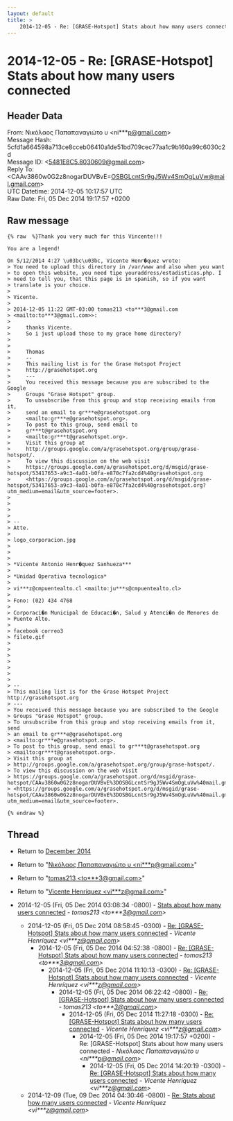 ```yaml
---
layout: default
title: >
    2014-12-05 - Re: [GRASE-Hotspot] Stats about how many users connected
---
```


# 2014-12-05 - Re: [GRASE-Hotspot] Stats about how many users connected

## Header Data

From: Νικόλαος Παπαπαναγιώτο υ \<ni***p@gmail.com\><br>
Message Hash: 5cfd1a664598a713ce8cceb06410a1de51bd709cec77aa1c9b160a99c6030c2d<br>
Message ID: \<5481E8C5.8030609@gmail.com\><br>
Reply To: \<CAAv3860w0G2z8nogarDUVBvE=OSBGLcntSr9gJ5Wv4SmOgLuVw@mail.gmail.com\><br>
UTC Datetime: 2014-12-05 10:17:57 UTC<br>
Raw Date: Fri, 05 Dec 2014 19:17:57 +0200<br>

## Raw message

```
{% raw  %}Thank you very much for this Vincente!!!

You are a legend!

On 5/12/2014 4:27 \u03bc\u03bc, Vicente Henr�quez wrote:
> You need to upload this directory in /var/www and also when you want 
> to open this website, you need tipe youraddress/estadisticas.php. I 
> need to tell you, that this page is in spanish, so if you want 
> translate is your choice.
>
> Vicente.
>
> 2014-12-05 11:22 GMT-03:00 tomas213 <to***3@gmail.com 
> <mailto:to***3@gmail.com>>:
>
>     thanks Vicente.
>     So i just upload those to my grace home directory?
>
>
>     Thomas
>     -- 
>     This mailing list is for the Grase Hotspot Project
>     http://grasehotspot.org
>     ---
>     You received this message because you are subscribed to the Google
>     Groups "Grase Hotspot" group.
>     To unsubscribe from this group and stop receiving emails from it,
>     send an email to gr***e@grasehotspot.org
>     <mailto:gr***e@grasehotspot.org>.
>     To post to this group, send email to
>     gr***t@grasehotspot.org
>     <mailto:gr***t@grasehotspot.org>.
>     Visit this group at
>     http://groups.google.com/a/grasehotspot.org/group/grase-hotspot/.
>     To view this discussion on the web visit
>     https://groups.google.com/a/grasehotspot.org/d/msgid/grase-hotspot/53417653-a9c3-4a01-b0fa-e870c7fa2cd4%40grasehotspot.org
>     <https://groups.google.com/a/grasehotspot.org/d/msgid/grase-hotspot/53417653-a9c3-4a01-b0fa-e870c7fa2cd4%40grasehotspot.org?utm_medium=email&utm_source=footer>.
>
>
>
>
> -- 
> Atte.
>
> logo_corporacion.jpg
>
> 	
>
> *Vicente Antonio Henr�quez Sanhueza***
>
> *Unidad Operativa tecnologica*
>
> vi***z@cmpuentealto.cl <mailto:ju***s@cmpuentealto.cl>
>
> Fono: (02) 434 4768
>
> Corporaci�n Municipal de Educaci�n, Salud y Atenci�n de Menores de 
> Puente Alto.
>
> facebook correo3
> filete.gif
>
> 	
>
>
> 	
>
>
> -- 
> This mailing list is for the Grase Hotspot Project http://grasehotspot.org
> ---
> You received this message because you are subscribed to the Google 
> Groups "Grase Hotspot" group.
> To unsubscribe from this group and stop receiving emails from it, send 
> an email to gr***e@grasehotspot.org 
> <mailto:gr***e@grasehotspot.org>.
> To post to this group, send email to gr***t@grasehotspot.org 
> <mailto:gr***t@grasehotspot.org>.
> Visit this group at 
> http://groups.google.com/a/grasehotspot.org/group/grase-hotspot/.
> To view this discussion on the web visit 
> https://groups.google.com/a/grasehotspot.org/d/msgid/grase-hotspot/CAAv3860w0G2z8nogarDUVBvE%3DOSBGLcntSr9gJ5Wv4SmOgLuVw%40mail.gmail.com 
> <https://groups.google.com/a/grasehotspot.org/d/msgid/grase-hotspot/CAAv3860w0G2z8nogarDUVBvE%3DOSBGLcntSr9gJ5Wv4SmOgLuVw%40mail.gmail.com?utm_medium=email&utm_source=footer>.

{% endraw %}
```

## Thread

+ Return to [December 2014](/archive/2014/12)

+ Return to "[Νικόλαος Παπαπαναγιώτο υ <ni***p<span>@</span>gmail.com>](/authors/ni___p_at_gmail_com)"
+ Return to "[tomas213 <to***3<span>@</span>gmail.com>](/authors/to___3_at_gmail_com)"
+ Return to "[Vicente Henríquez <vi***z<span>@</span>gmail.com>](/authors/vi___z_at_gmail_com)"

+ 2014-12-05 (Fri, 05 Dec 2014 03:08:34 -0800) - [Stats about how many users connected](/archive/2014/12/7e56d9c8543e903ae675381719451b3e099bf4f80bfc26c75a921560680ae6c3) - _tomas213 \<to***3@gmail.com\>_
  + 2014-12-05 (Fri, 05 Dec 2014 08:58:45 -0300) - [Re: [GRASE-Hotspot] Stats about how many users connected](/archive/2014/12/dff073960abe4f7f8cd7c5c7e5e9a906312e6f07917c66aedb8264e4c4a0a111) - _Vicente Henríquez \<vi***z@gmail.com\>_
    + 2014-12-05 (Fri, 05 Dec 2014 04:52:38 -0800) - [Re: [GRASE-Hotspot] Stats about how many users connected](/archive/2014/12/96255d037d4628fba86b78cfd208a386650974febe9b28cdac89ed5d720f4a17) - _tomas213 \<to***3@gmail.com\>_
      + 2014-12-05 (Fri, 05 Dec 2014 11:10:13 -0300) - [Re: [GRASE-Hotspot] Stats about how many users connected](/archive/2014/12/9e3b8321ec009cb4fc1accf0e62ffc9722d55a0321073464a7e131bccd6caced) - _Vicente Henríquez \<vi***z@gmail.com\>_
        + 2014-12-05 (Fri, 05 Dec 2014 06:22:42 -0800) - [Re: [GRASE-Hotspot] Stats about how many users connected](/archive/2014/12/c1e39b7b939bf0004268e0c962a2c559340459811e2f1b27ac91e3ac146a4169) - _tomas213 \<to***3@gmail.com\>_
          + 2014-12-05 (Fri, 05 Dec 2014 11:27:18 -0300) - [Re: [GRASE-Hotspot] Stats about how many users connected](/archive/2014/12/76e5e3a3560b97b40c05689cf76c706975a97ab037ba0b4a298909d3aa76fd48) - _Vicente Henríquez \<vi***z@gmail.com\>_
            + 2014-12-05 (Fri, 05 Dec 2014 19:17:57 +0200) - Re: [GRASE-Hotspot] Stats about how many users connected - _Νικόλαος Παπαπαναγιώτο υ \<ni***p@gmail.com\>_
              + 2014-12-05 (Fri, 05 Dec 2014 14:20:19 -0300) - [Re: [GRASE-Hotspot] Stats about how many users connected](/archive/2014/12/7a08f1bebaece0e9ee489f69708285cb6be63067810bfde5c07efe7d9cc459dd) - _Vicente Henríquez \<vi***z@gmail.com\>_
  + 2014-12-09 (Tue, 09 Dec 2014 04:30:46 -0800) - [Re: Stats about how many users connected](/archive/2014/12/324ea2c05f515c77bf35a710fbd48b37f94f026c861ae21ec98e47e188a6fe1c) - _Vicente Henríquez \<vi***z@gmail.com\>_

